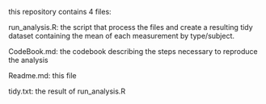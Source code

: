 this repository contains 4 files:

run_analysis.R: the script that process the files and create a resulting tidy dataset containing the mean of each measurement by type/subject.

CodeBook.md: the codebook describing the steps necessary to reproduce the analysis

Readme.md: this file

tidy.txt: the result of run_analysis.R